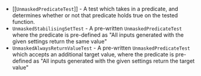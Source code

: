 + [[`UnmaskedPredicateTest`]] - A test which takes in a predicate, and determines whether or not that predicate holds true on the tested function.
+ `UnmaskedStabilisingSetTest` - A pre-written `UnmaskedPredicateTest` where the predicate is pre-defined as "All inputs generated with the given settings return the same value"
+ `UnmaskedAlwaysReturnValueTest` - A pre-written `UnmaskedPredicateTest` which accepts an additional target value, where the predicate is pre-defined as "All inputs generated with the given settings return the target value"